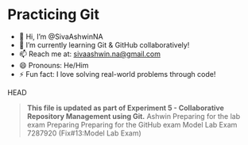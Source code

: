 # Practicing Git

- 👋 Hi, I’m @SivaAshwinNA  
- 🌱 I’m currently learning Git & GitHub collaboratively!  
- 📫 Reach me at: sivaashwin.na@gmail.com  
- 😄 Pronouns: He/Him  
- ⚡ Fun fact: I love solving real-world problems through code!  

HEAD
> **This file is updated as part of Experiment 5 - Collaborative Repository Management using Git.**
Ashwin
Preparing for the lab exam
Preparing
Preparing for the GitHub exam
Model Lab Exam
7287920 (Fix#13:Model Lab Exam)
